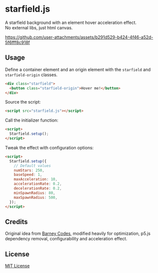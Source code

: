 # starfield.js
A starfield background with an element hover acceleration effect.\
No external libs, just html canvas.

https://github.com/user-attachments/assets/b291d529-b424-4f46-a52d-5f6fff8c918f

## Usage
Define a container element and an origin element with the `starfield` and `starfield-origin` classes.
```html
<div class="starfield">
  <button class="starfield-origin">Hover me!</button>
</div>
```
Source the script:
```html
<script src="starfield.js"></script>
```
Call the initializer function:
```html
<script>
  Starfield.setup();
</script>
```
Tweak the effect with configuration options:
```html
<script>
  Starfield.setup({
    // Default values
    numStars: 250,
    baseSpeed: 1,
    maxAcceleration: 10,
    accelerationRate: 0.2,
    decelerationRate: 0.2,
    minSpawnRadius: 80,
    maxSpawnRadius: 500,
  });
</script>
```

## Credits
Original idea from [Barney Codes](https://www.youtube.com/watch?v=p0I5bNVcYP8), modified heavily for optimization, p5.js dependency removal, configurability and acceleration effect.

## License
[MIT License](/LICENSE)

